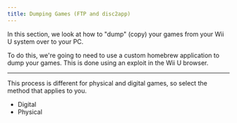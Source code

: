 ```yaml
---
title: Dumping Games (FTP and disc2app)
---
```


In this section, we look at how to "dump" (copy) your games from your Wii U system over to your PC.

To do this, we're going to need to use a custom homebrew application to dump your games. This is done using an exploit in the Wii U browser.

---

This process is different for physical and digital games, so select the method that applies to you.

- <router-link to="digital">Digital</router-link>
- <router-link to="physical">Physical</router-link>
